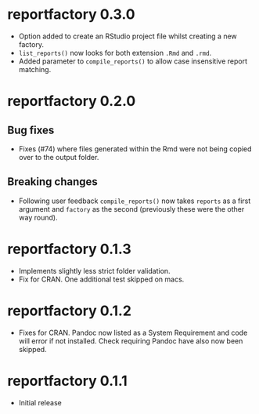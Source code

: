 # reportfactory 0.3.0

* Option added to create an RStudio project file whilst creating a new factory.
* `list_reports()` now looks for both extension `.Rmd` and `.rmd`.
* Added parameter to `compile_reports()` to allow case insensitive report matching.

# reportfactory 0.2.0

## Bug fixes
* Fixes (#74) where files generated within the Rmd were not being copied
  over to the output folder.

## Breaking changes
* Following user feedback `compile_reports()` now takes `reports` as a first
  argument and `factory` as the second (previously these were the other way
  round).

# reportfactory 0.1.3

* Implements slightly less strict folder validation.
* Fix for CRAN. One additional test skipped on macs.

# reportfactory 0.1.2

* Fixes for CRAN. Pandoc now listed as a System Requirement and code will error
  if not installed.  Check requiring Pandoc have also now been skipped.

# reportfactory 0.1.1

* Initial release
